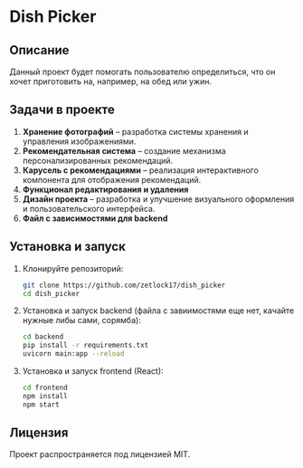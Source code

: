 # Dish Picker

## Описание
Данный проект будет помогать пользователю определиться, что он хочет приготовить на, например, на обед или ужин.

## Задачи в проекте
1. **Хранение фотографий** – разработка системы хранения и управления изображениями.
2. **Рекомендательная система** – создание механизма персонализированных рекомендаций.
3. **Карусель с рекомендациями** – реализация интерактивного компонента для отображения рекомендаций.
4. **Функционал редактирования и удаления**
5. **Дизайн проекта** – разработка и улучшение визуального оформления и пользовательского интерфейса.
6. **Файл с зависимостями для backend**

## Установка и запуск
1. Клонируйте репозиторий:
   ```sh
   git clone https://github.com/zetlock17/dish_picker
   cd dish_picker
   ```
2. Установка и запуск backend (файла с завиимостями еще нет, качайте нужные либы сами, сорямба): 
   ```sh
   cd backend
   pip install -r requirements.txt
   uvicorn main:app --reload
   ```
3. Установка и запуск frontend (React):
   ```sh
   cd frontend
   npm install
   npm start
   ```

## Лицензия
Проект распространяется под лицензией MIT.
